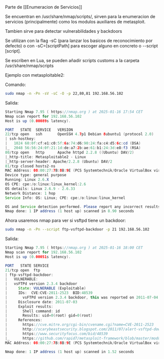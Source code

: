 Parte de [[Enumeracion de Servicios]]

Se encuentran en /usr/share/nmap/scripts/, sirven para la enumeracion de servicios (principalmente) como los modulos auxiliares de metasploit.

Tambien sirve para detectar vulnerabilidades y backdoors

Se utilizan con la flag -sC (para lanzar los basicos de reconocimiento por defecto) o con -sC=\[scriptPath\] para escoger alguno en concreto o --script \[script\].

Se escriben en Lua, se pueden añadir scripts customs a la carpeta /usr/share/nmap/scripts

Ejemplo con metasploitable2:

Comando:

``` bash
sudo nmap -n -Pn -sV -sC -O -p 22,80,81 192.168.56.102
```

Salida:

``` java
Starting Nmap 7.95 ( https://nmap.org ) at 2025-01-16 17:54 CET
Nmap scan report for 192.168.56.102
Host is up (0.00089s latency).

PORT   STATE  SERVICE   VERSION
22/tcp open   ssh       OpenSSH 4.7p1 Debian 8ubuntu1 (protocol 2.0)
| ssh-hostkey: 
|   1024 60:0f:cf:e1:c0:5f:6a:74:d6:90:24:fa:c4:d5:6c:cd (DSA)
|_  2048 56:56:24:0f:21:1d:de:a7:2b:ae:61:b1:24:3d:e8:f3 (RSA)
80/tcp open   http      Apache httpd 2.2.8 ((Ubuntu) DAV/2)
|_http-title: Metasploitable2 - Linux
|_http-server-header: Apache/2.2.8 (Ubuntu) DAV/2
81/tcp closed hosts2-ns
MAC Address: 08:00:27:7B:8B:9E (PCS Systemtechnik/Oracle VirtualBox virtual NIC)
Device type: general purpose
Running: Linux 2.6.X
OS CPE: cpe:/o:linux:linux_kernel:2.6
OS details: Linux 2.6.9 - 2.6.33
Network Distance: 1 hop
Service Info: OS: Linux; CPE: cpe:/o:linux:linux_kernel

OS and Service detection performed. Please report any incorrect results at https://nmap.org/submit/ .
Nmap done: 1 IP address (1 host up) scanned in 8.90 seconds
```

Ahora usaremos nmap para ver si vsftpd tiene un backdoor:

``` bash
sudo nmap -n -Pn --script ftp-vsftpd-backdoor -p 21 192.168.56.102
```

Salida:

``` java
Starting Nmap 7.95 ( https://nmap.org ) at 2025-01-16 18:00 CET
Nmap scan report for 192.168.56.102
Host is up (0.00051s latency).

PORT   STATE SERVICE
21/tcp open  ftp
| ftp-vsftpd-backdoor: 
|   VULNERABLE:
|   vsFTPd version 2.3.4 backdoor
|     State: VULNERABLE (Exploitable)
|     IDs:  CVE:CVE-2011-2523  BID:48539
|       vsFTPd version 2.3.4 backdoor, this was reported on 2011-07-04.
|     Disclosure date: 2011-07-03
|     Exploit results:
|       Shell command: id
|       Results: uid=0(root) gid=0(root)
|     References:
|       https://cve.mitre.org/cgi-bin/cvename.cgi?name=CVE-2011-2523
|       http://scarybeastsecurity.blogspot.com/2011/07/alert-vsftpd-download-backdoored.html
|       https://www.securityfocus.com/bid/48539
|_      https://github.com/rapid7/metasploit-framework/blob/master/modules/exploits/unix/ftp/vsftpd_234_backdoor.rb
MAC Address: 08:00:27:7B:8B:9E (PCS Systemtechnik/Oracle VirtualBox virtual NIC)

Nmap done: 1 IP address (1 host up) scanned in 1.52 seconds
```